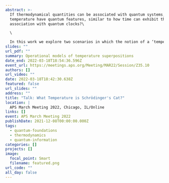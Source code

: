 ```yaml
---
abstract: >-
  If thermodynamical quantities can be associated with quantum systems, can
  temperature have quantum features, similar to how time can exhibit them in
  association with quantum clocks?\

  \

  In this work we explore two scenarios in which the notion of a ‘temperature superposition’ may arise. In the first, a probe interacts with different baths depending on another quantum system’s state. In the second, the probe interacts with only one bath, but the bath, with its purification, is now correlated with another quantum system. The bath temperature depends on the state of this added system. We derive final system states, discuss conditions for probe thermalisation and temperature coherence (coherence in the system on which temperature depends) and show the two cases are surprisingly different. In case 1 the probe does not thermalise and temperature coherence is reduced even for baths of same temperature. In case 2, the probe can thermalise and reach maximal coherence. We also find the probe states are sensitive to particular Kraus representations of the channels, which may explain results in quantum interference of relativistic particle detectors thermalising with Unruh/Hawking radiation. Our results extend to partial/pre-thermalisation, where we introduce a collisional model of thermalising interactions between system and bath(s).
slides: ""
url_pdf: ""
summary: Operational models of temperature superpositions
date_end: 2022-03-18T18:54:36.596Z
event_url: https://meetings.aps.org/Meeting/MAR22/Session/Z35.10
authors: []
url_video: ""
date: 2022-03-18T18:42:30.638Z
featured: false
url_slides: ""
address: ""
title: "Talk: What Temperature is Schrödinger's Cat?"
location: |
  APS March Meeting 2022, Chicago, IL/Online
links: []
event: APS March Meeting 2022
publishDate: 2021-12-08T00:00:00.000Z
tags:
  - quantum-foundations
  - thermodynamics
  - quantum-information
categories: []
projects: []
image:
  focal_point: Smart
  filename: featured.png
url_code: ""
all_day: false
---
```

